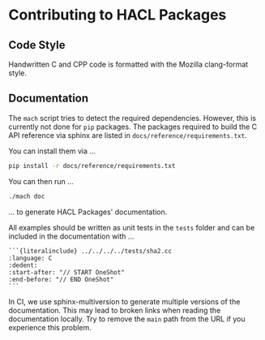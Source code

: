 # Contributing to HACL Packages

## Code Style

Handwritten C and CPP code is formatted with the Mozilla clang-format style.

## Documentation

The `mach` script tries to detect the required dependencies.
However, this is currently not done for `pip` packages.
The packages required to build the C API reference via sphinx are listed in `docs/reference/requirements.txt`.

You can install them via ...

```sh
pip install -r docs/reference/requirements.txt
```

You can then run ...

```sh
./mach doc
```

... to generate HACL Packages' documentation.

All examples should be written as unit tests in the `tests` folder and can be included in the documentation with ...

	```{literalinclude} ../../../../tests/sha2.cc
	:language: C
	:dedent:
	:start-after: "// START OneShot"
	:end-before: "// END OneShot"
	```
In CI, we use sphinx-multiversion to generate multiple versions of the documentation.
This may lead to broken links when reading the documentation locally.
Try to remove the `main` path from the URL if you experience this problem.
